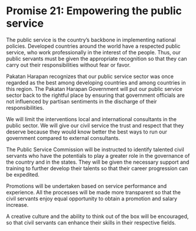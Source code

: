# Promise 21: Empowering the public service

The public service is the country’s backbone in implementing national policies. Developed countries around the world have a respected public service, who work professionally in the interest of the people. Thus, our public servants must be given the appropriate recognition so that they can carry out their responsibilities without fear or favor.

Pakatan Harapan recognizes that our public service sector was once regarded as the best among developing countries and among countries in this region. The Pakatan Harapan Government will put our public service sector back to the rightful place by ensuring that government officials are not influenced by partisan sentiments in the discharge of their responsibilities.

We will limit the interventions local and international consultants in the public sector. We will give our civil service the trust and respect that they deserve because they would know better the best ways to run our government compared to external consultants.

The Public Service Commission will be instructed to identify talented civil servants who have the potentials to play a greater role in the governance of the country and in the states. They will be given the necessary support and training to further develop their talents so that their career progression can be expedited.

Promotions will be undertaken based on service performance and experience. All the processes will be made more transparent so that the civil servants enjoy equal opportunity to obtain a promotion and salary increase.

A creative culture and the ability to think out of the box will be encouraged, so that civil servants can enhance their skills in their respective fields.
